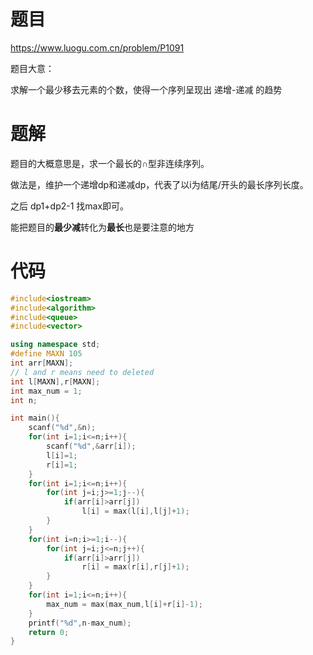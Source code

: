 # 题目

https://www.luogu.com.cn/problem/P1091

题目大意：

求解一个最少移去元素的个数，使得一个序列呈现出 递增-递减 的趋势

# 题解

题目的大概意思是，求一个最长的∩型非连续序列。

做法是，维护一个递增dp和递减dp，代表了以i为结尾/开头的最长序列长度。

之后 dp1+dp2-1 找max即可。

能把题目的**最少减**转化为**最长**也是要注意的地方

# 代码

```cpp
#include<iostream>
#include<algorithm>
#include<queue>
#include<vector>

using namespace std;
#define MAXN 105
int arr[MAXN];
// l and r means need to deleted
int l[MAXN],r[MAXN];
int max_num = 1;
int n;

int main(){
    scanf("%d",&n);
    for(int i=1;i<=n;i++){
        scanf("%d",&arr[i]);
        l[i]=1;
        r[i]=1;
    }
    for(int i=1;i<=n;i++){
        for(int j=i;j>=1;j--){
            if(arr[i]>arr[j])
                l[i] = max(l[i],l[j]+1);
        }
    }
    for(int i=n;i>=1;i--){
        for(int j=i;j<=n;j++){
            if(arr[i]>arr[j])
                r[i] = max(r[i],r[j]+1);
        }
    }    
    for(int i=1;i<=n;i++){
        max_num = max(max_num,l[i]+r[i]-1);
    }
    printf("%d",n-max_num);
    return 0;
}

```